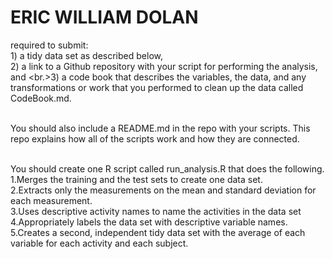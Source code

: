 <h1> ERIC WILLIAM DOLAN </h1>

required to submit: 
<br>1) a tidy data set as described below, 
<br>2) a link to a Github repository with your script for performing the analysis, and 
<br.>3) a code book that describes the variables, the data, and any transformations or work that you performed to clean up the data called CodeBook.md. 

<br>You should also include a README.md in the repo with your scripts. This repo explains how all of the scripts work and how they are connected. 

<br>You should create one R script called run_analysis.R that does the following. 
<br>1.Merges the training and the test sets to create one data set.
<br>2.Extracts only the measurements on the mean and standard deviation for each measurement. 
<br>3.Uses descriptive activity names to name the activities in the data set
<br>4.Appropriately labels the data set with descriptive variable names. 
<br>5.Creates a second, independent tidy data set with the average of each variable for each activity and each subject. 